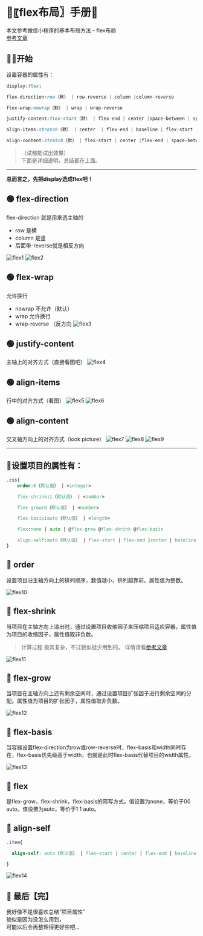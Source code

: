 # 🍇〖flex布局〗手册🍇

本文参考微信小程序的基本布局方法 - flex布局  
[参考文章](https://developers.weixin.qq.com/ebook?action=get_post_info&docid=00080e799303986b0086e605f5680a) 

## 🐱‍👤开始 
设置容器的属性有：  
```css
display:flex;

flex-direction:row（默） | row-reverse | column |column-reverse

flex-wrap:nowrap（默） | wrap | wrap-reverse

justify-content:flex-start（默） | flex-end | center |space-between | space-around | space-evenly

align-items:stretch（默） | center  | flex-end | baseline | flex-start

align-content:stretch（默） | flex-start | center |flex-end | space-between | space-around | space-evenly
```
>（试都能试出效果）  
下面是详细说明，总结都在上面。

---


**总而言之，先把display选成flex吧！**

## 🟢 flex-direction
flex-direction 就是用来选主轴的  
- row 是横 
- column 是竖
- 后面带-reverse就是相反方向

![flex1](../../.vuepress/public/flex/flex1.png)
![flex2](../../.vuepress/public/flex/flex2.png)

## 🟢 flex-wrap
允许换行
- nowrap 不允许（默认）
- wrap 允许换行
- wrap-reverse （反方向
![flex3](../../.vuepress/public/flex/flex3.png)


## 🟢 justify-content
主轴上的对齐方式（直接看图吧）
![flex4](../../.vuepress/public/flex/flex4.png)

## 🟢 align-items
行中的对齐方式（看图）
![flex5](../../.vuepress/public/flex/flex5.png)
![flex6](../../.vuepress/public/flex/flex6.png)

## 🟢 align-content
交叉轴方向上的对齐方式（look picture）
![flex7](../../.vuepress/public/flex/flex7.png)
![flex8](../../.vuepress/public/flex/flex8.png)
![flex9](../../.vuepress/public/flex/flex9.png)

--- 

## 🔵设置项目的属性有：
```css
.css{
    order:0（默认值） | <integer>

    flex-shrink:1（默认值） | <number>

    flex-grow:0（默认值） | <number>

    flex-basis:auto（默认值） | <length>

    flex:none | auto | @flex-grow @flex-shrink @flex-basis

    align-self:auto（默认值） | flex-start | flex-end |center | baseline| stretch
}
```
## 🔵 order
设置项目沿主轴方向上的排列顺序，数值越小，排列越靠前。属性值为整数。

![flex10](../../.vuepress/public/flex/flex10.png)

## 🔵 flex-shrink
当项目在主轴方向上溢出时，通过设置项目收缩因子来压缩项目适应容器。属性值为项目的收缩因子，属性值取非负数。
>计算过程 极其复杂，不过貌似挺少用到的。
详情请看[参考文章](https://developers.weixin.qq.com/ebook?action=get_post_info&docid=00080e799303986b0086e605f5680a)

![flex11](../../.vuepress/public/flex/flex11.png)



## 🔵 flex-grow
当项目在主轴方向上还有剩余空间时，通过设置项目扩张因子进行剩余空间的分配。属性值为项目的扩张因子，属性值取非负数。


![flex12](../../.vuepress/public/flex/flex12.png)

## 🔵 flex-basis
当容器设置flex-direction为row或row-reverse时，flex-basis和width同时存在，flex-basis优先级高于width，也就是此时flex-basis代替项目的width属性。

![flex13](../../.vuepress/public/flex/flex13.jpg)

## 🔵 flex

是flex-grow，flex-shrink，flex-basis的简写方式。值设置为none，等价于00 auto。值设置为auto，等价于1 1 auto。


## 🔵 align-self
```css
.item{

  align-self: auto（默认值） | flex-start | center | flex-end | baseline |stretch

}
```

![flex14](../../.vuepress/public/flex/flex14.png)


## 🐷 最后【完】
我好像不是很喜欢总结“项目属性”  
貌似是因为没怎么用到，  
可能以后会再整理得更好些吧...   
